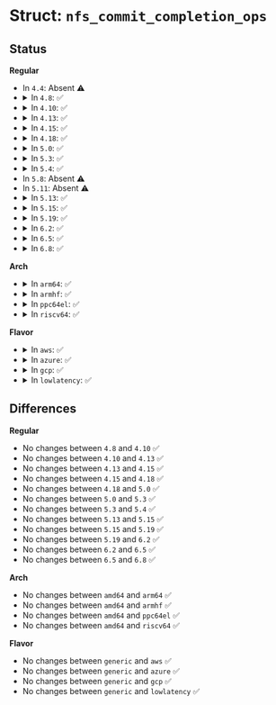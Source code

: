 # Struct: <code>nfs_commit_completion_ops</code>

## Status
<b>Regular</b>
<ul>
<li>
In <code>4.4</code>: Absent ⚠️
</li>
<li>
<details>
<summary>In <code>4.8</code>: ✅</summary>

```c
struct nfs_commit_completion_ops {
    void (*completion)(struct nfs_commit_data *);
    void (*resched_write)(struct nfs_commit_info *, struct nfs_page *);
};
```
</details>
</li>
<li>
<details>
<summary>In <code>4.10</code>: ✅</summary>

```c
struct nfs_commit_completion_ops {
    void (*completion)(struct nfs_commit_data *);
    void (*resched_write)(struct nfs_commit_info *, struct nfs_page *);
};
```
</details>
</li>
<li>
<details>
<summary>In <code>4.13</code>: ✅</summary>

```c
struct nfs_commit_completion_ops {
    void (*completion)(struct nfs_commit_data *);
    void (*resched_write)(struct nfs_commit_info *, struct nfs_page *);
};
```
</details>
</li>
<li>
<details>
<summary>In <code>4.15</code>: ✅</summary>

```c
struct nfs_commit_completion_ops {
    void (*completion)(struct nfs_commit_data *);
    void (*resched_write)(struct nfs_commit_info *, struct nfs_page *);
};
```
</details>
</li>
<li>
<details>
<summary>In <code>4.18</code>: ✅</summary>

```c
struct nfs_commit_completion_ops {
    void (*completion)(struct nfs_commit_data *);
    void (*resched_write)(struct nfs_commit_info *, struct nfs_page *);
};
```
</details>
</li>
<li>
<details>
<summary>In <code>5.0</code>: ✅</summary>

```c
struct nfs_commit_completion_ops {
    void (*completion)(struct nfs_commit_data *);
    void (*resched_write)(struct nfs_commit_info *, struct nfs_page *);
};
```
</details>
</li>
<li>
<details>
<summary>In <code>5.3</code>: ✅</summary>

```c
struct nfs_commit_completion_ops {
    void (*completion)(struct nfs_commit_data *);
    void (*resched_write)(struct nfs_commit_info *, struct nfs_page *);
};
```
</details>
</li>
<li>
<details>
<summary>In <code>5.4</code>: ✅</summary>

```c
struct nfs_commit_completion_ops {
    void (*completion)(struct nfs_commit_data *);
    void (*resched_write)(struct nfs_commit_info *, struct nfs_page *);
};
```
</details>
</li>
<li>
In <code>5.8</code>: Absent ⚠️
</li>
<li>
In <code>5.11</code>: Absent ⚠️
</li>
<li>
<details>
<summary>In <code>5.13</code>: ✅</summary>

```c
struct nfs_commit_completion_ops {
    void (*completion)(struct nfs_commit_data *);
    void (*resched_write)(struct nfs_commit_info *, struct nfs_page *);
};
```
</details>
</li>
<li>
<details>
<summary>In <code>5.15</code>: ✅</summary>

```c
struct nfs_commit_completion_ops {
    void (*completion)(struct nfs_commit_data *);
    void (*resched_write)(struct nfs_commit_info *, struct nfs_page *);
};
```
</details>
</li>
<li>
<details>
<summary>In <code>5.19</code>: ✅</summary>

```c
struct nfs_commit_completion_ops {
    void (*completion)(struct nfs_commit_data *);
    void (*resched_write)(struct nfs_commit_info *, struct nfs_page *);
};
```
</details>
</li>
<li>
<details>
<summary>In <code>6.2</code>: ✅</summary>

```c
struct nfs_commit_completion_ops {
    void (*completion)(struct nfs_commit_data *);
    void (*resched_write)(struct nfs_commit_info *, struct nfs_page *);
};
```
</details>
</li>
<li>
<details>
<summary>In <code>6.5</code>: ✅</summary>

```c
struct nfs_commit_completion_ops {
    void (*completion)(struct nfs_commit_data *);
    void (*resched_write)(struct nfs_commit_info *, struct nfs_page *);
};
```
</details>
</li>
<li>
<details>
<summary>In <code>6.8</code>: ✅</summary>

```c
struct nfs_commit_completion_ops {
    void (*completion)(struct nfs_commit_data *);
    void (*resched_write)(struct nfs_commit_info *, struct nfs_page *);
};
```
</details>
</li>
</ul>
<b>Arch</b>
<ul>
<li>
<details>
<summary>In <code>arm64</code>: ✅</summary>

```c
struct nfs_commit_completion_ops {
    void (*completion)(struct nfs_commit_data *);
    void (*resched_write)(struct nfs_commit_info *, struct nfs_page *);
};
```
</details>
</li>
<li>
<details>
<summary>In <code>armhf</code>: ✅</summary>

```c
struct nfs_commit_completion_ops {
    void (*completion)(struct nfs_commit_data *);
    void (*resched_write)(struct nfs_commit_info *, struct nfs_page *);
};
```
</details>
</li>
<li>
<details>
<summary>In <code>ppc64el</code>: ✅</summary>

```c
struct nfs_commit_completion_ops {
    void (*completion)(struct nfs_commit_data *);
    void (*resched_write)(struct nfs_commit_info *, struct nfs_page *);
};
```
</details>
</li>
<li>
<details>
<summary>In <code>riscv64</code>: ✅</summary>

```c
struct nfs_commit_completion_ops {
    void (*completion)(struct nfs_commit_data *);
    void (*resched_write)(struct nfs_commit_info *, struct nfs_page *);
};
```
</details>
</li>
</ul>
<b>Flavor</b>
<ul>
<li>
<details>
<summary>In <code>aws</code>: ✅</summary>

```c
struct nfs_commit_completion_ops {
    void (*completion)(struct nfs_commit_data *);
    void (*resched_write)(struct nfs_commit_info *, struct nfs_page *);
};
```
</details>
</li>
<li>
<details>
<summary>In <code>azure</code>: ✅</summary>

```c
struct nfs_commit_completion_ops {
    void (*completion)(struct nfs_commit_data *);
    void (*resched_write)(struct nfs_commit_info *, struct nfs_page *);
};
```
</details>
</li>
<li>
<details>
<summary>In <code>gcp</code>: ✅</summary>

```c
struct nfs_commit_completion_ops {
    void (*completion)(struct nfs_commit_data *);
    void (*resched_write)(struct nfs_commit_info *, struct nfs_page *);
};
```
</details>
</li>
<li>
<details>
<summary>In <code>lowlatency</code>: ✅</summary>

```c
struct nfs_commit_completion_ops {
    void (*completion)(struct nfs_commit_data *);
    void (*resched_write)(struct nfs_commit_info *, struct nfs_page *);
};
```
</details>
</li>
</ul>

## Differences
<b>Regular</b>
<ul>
<li>
No changes between <code>4.8</code> and <code>4.10</code> ✅
</li>
<li>
No changes between <code>4.10</code> and <code>4.13</code> ✅
</li>
<li>
No changes between <code>4.13</code> and <code>4.15</code> ✅
</li>
<li>
No changes between <code>4.15</code> and <code>4.18</code> ✅
</li>
<li>
No changes between <code>4.18</code> and <code>5.0</code> ✅
</li>
<li>
No changes between <code>5.0</code> and <code>5.3</code> ✅
</li>
<li>
No changes between <code>5.3</code> and <code>5.4</code> ✅
</li>
<li>
No changes between <code>5.13</code> and <code>5.15</code> ✅
</li>
<li>
No changes between <code>5.15</code> and <code>5.19</code> ✅
</li>
<li>
No changes between <code>5.19</code> and <code>6.2</code> ✅
</li>
<li>
No changes between <code>6.2</code> and <code>6.5</code> ✅
</li>
<li>
No changes between <code>6.5</code> and <code>6.8</code> ✅
</li>
</ul>
<b>Arch</b>
<ul>
<li>
No changes between <code>amd64</code> and <code>arm64</code> ✅
</li>
<li>
No changes between <code>amd64</code> and <code>armhf</code> ✅
</li>
<li>
No changes between <code>amd64</code> and <code>ppc64el</code> ✅
</li>
<li>
No changes between <code>amd64</code> and <code>riscv64</code> ✅
</li>
</ul>
<b>Flavor</b>
<ul>
<li>
No changes between <code>generic</code> and <code>aws</code> ✅
</li>
<li>
No changes between <code>generic</code> and <code>azure</code> ✅
</li>
<li>
No changes between <code>generic</code> and <code>gcp</code> ✅
</li>
<li>
No changes between <code>generic</code> and <code>lowlatency</code> ✅
</li>
</ul>
